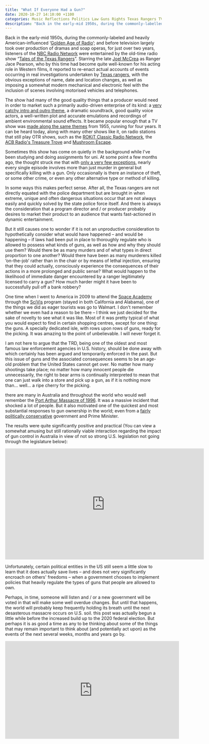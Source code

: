 ```yaml
---
title: "What If Everyone Had a Gun?"
date: 2020-10-27 14:10:00 +1100
categories: Music Reflections Politics Law Guns Rights Texas Rangers TV show series.
description: "Back in the early-mid 1950s, during the commonly-labelled and heavily American-influenced 'Golden Age of Radio'; and before television largely took over production of dramas and soap operas, for just over two years, listeners of the NBC Radio Network were entertained by the old-time radio show..."
---
```


Back in the early-mid 1950s, during the commonly-labeled and heavily American-influenced &lsquo;[Golden Age of Radio](https://www.britannica.com/topic/Golden-Age-of-American-radio)&rsquo;; and before television largely took over production of dramas and soap operas, for just over two years, listeners of the [NBC Radio Network](https://guides.loc.gov/nbc) were entertained by the old-time radio show &ldquo;[Tales of the Texas Rangers](https://www.texasranger.org/wp-content/uploads/2017/07/History-Tales-of-the-Texas-Rangers-II.pdf)&rdquo;.  Starring the late [Joel McCrea](https://www.imdb.com/name/nm0566948/) as Ranger Jace Pearson, who by this time had become quite well-known for his acting role in Western films, it reported to re-enact actual accounts of events occurring in real investigations undertaken by [Texas rangers](https://www.dps.texas.gov/TexasRangers/texasrangershistory.htm), with the obvious exceptions of name, date and location changes, as well as imposing a somewhat modern mechanical and electronic feel with the inclusion of scenes involving motorised vehicles and telephones.

The show had many of the good quality things that a producer would need in order to market such a primarily audio-driven enterprise of its kind: a [very catchy intro and outro theme](https://www.youtube.com/watch?v=j3Zav9qzwzo), a dramatic soundtrack, good quality voice actors, a well-written plot and accurate emulations and recordings of ambient environmental sound effects.  It became popular enough that a TV show was [made along the same themes](https://www.imdb.com/title/tt0047781/) from 1955, running for four years.  It can be heard today, along with many other shows like it, on radio stations that still play OTR shows, such as the [ROKiT Classic Radio Network](https://rokitradio.com/), the [ACB Radio's Treasure Trove](http://www.acbradio.org/trove) and [Mushroom Escape](https://mushroomfm.com/escape).

Sometimes this show has come on quietly in the background while I've been studying and doing assignments for uni.  At some point a few months ago, the thought struck me that with [only a very few exceptions](https://www.youtube.com/watch?v=XN-sL-ymcKQ), nearly every single episode involves more than just murder in general but specifically killing with a gun.  Only occasionally is there an instance of theft, or some other crime, or even any other alternative type or method of killing.

In some ways this makes perfect sense.  After all, the Texas rangers are not directly equated with the police department but are brought in when extreme, unique and often dangerous situations occur that are not always easily and quickly solved by the state police force itself.  And there is always the consideration that a program director and / or producer probably desires to market their product to an audience that wants fast-actioned in dynamic entertainment.

But it still causes one to wonder if it is not an unproductive consideration to hypothetically consider what would have happened &ndash; and would be happening &ndash; if laws had been put in place to thoroughly regulate who is allowed to possess what kinds of guns, as well as how and why they should use them? Would there be as many murders and of what types in direct proportion to one another? Would there have been as many murderers killed &lsquo;on-the-job&rsquo; rather than in the chair or by means of lethal injection, ensuring that they could actually, consciously experience the consequences of their actions in a more prolonged and public sense? What would happen to the likelihood of immediate danger encountered by a ranger legitimately licensed to carry a gun? How much harder might it have been to successfully pull off a bank robbery?

One time when I went to America in 2009 to attend the [Space Academy](https://spacecamp.com/space/academy) through the [SciVis](http://www.scivis.org/) program (stayed in both California and Alabama), one of the things we did as eager tourists was go to Walmart.  I don't remember whether we even had a reason to be there &ndash; I think we just decided for the sake of novelty to see what it was like.  Most of it was pretty typical of what you would expect to find in certain shopping centres, except for one thing: the guns.  A specially dedicated isle, with rows upon rows of guns, ready for the picking.  It was amazing to the point of unbelievable.  I will never forget it.

I am not here to argue that the TRD, being one of the oldest  and most famous law enforcement agencies in U.S. history, should be done away with which certainly has been argued and temporarily enforced in the past.  But this issue of guns and the associated consequences seems to be an age-old problem that the United States cannot get over.  No matter how many shootings take place; no matter how many innocent people die unnecessarily, the right to bear arms is continually interpreted to mean that one can just walk into a store and pick up a gun, as if it is nothing more than... well... a ripe cherry for the picking.

there are many in Australia and throughout the world who would well remember the [Port Arthur Massacre of 1996](https://www.nma.gov.au/defining-moments/resources/port-arthur-massacre).  It was a massive incident that shocked a lot of people.  But it also motivated one of the quickest and most substantial responses to gun ownership in the world; even from a [fairly politically conservative](https://parlinfo.aph.gov.au/parlInfo/search/display/display.w3p;query=Id:%22media/pressrel/2YZI6%22) government and Prime Minister.

The results were quite significantly positive and practical (You can view a somewhat amusing but still rationally viable interaction regarding the impact of gun control in Australia in view of not so strong U.S. legislation not going through the legislature below):
<iframe src="https://player.vimeo.com/video/97417009" width="640" height="358" frameborder="0" allow="autoplay; fullscreen" allowfullscreen></iframe>

Unfortunately, certain political entities in the US still seem a little slow to learn that it does actually save lives &ndash; and does not very significantly encroach on others' freedoms &ndash; when a government chooses to implement policies that heavily regulate the types of guns that people are allowed to own.

Perhaps, in time, someone will listen and / or a new government will be voted in that will make some well overdue changes.  But until that happens, the world will probably keep frequently holding its breath until the next desasterous massacre occurs on U.S. soil.  this post was actually begun a little while before the increased build up to the 2020 federal election.  But perhaps it is as good a time as any to be thinking about some of the things that may remain important to think about (and potentially act upon) as the events of the next several weeks, months and years go by.

<iframe width="560" height="315" src="https://www.youtube.com/embed/2wXnOmXdQvI" frameborder="0" allow="accelerometer; autoplay; clipboard-write; encrypted-media; gyroscope; picture-in-picture" allowfullscreen></iframe>